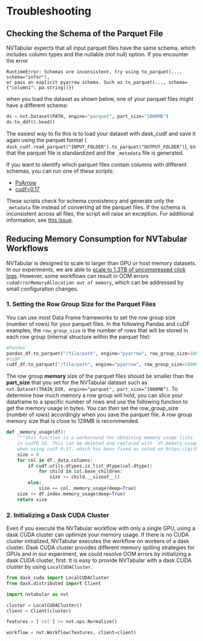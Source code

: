 Troubleshooting
===============

## Checking the Schema of the Parquet File

NVTabular expects that all input parquet files have the same schema, which includes column types and the nullable (not null) option. If you encounter the error
```
RuntimeError: Schemas are inconsistent, try using to_parquet(..., schema="infer"),
or pass an explicit pyarrow schema. Such as to_parquet(..., schema={"column1": pa.string()})
```
when you load the dataset as shown below, one of your parquet files might have a different schema:

```python
ds = nvt.Dataset(PATH, engine="parquet", part_size="1000MB")
ds.to_ddf().head()
```

The easiest way to fix this is to load your dataset with dask_cudf and save it again using the parquet format ( ```dask_cudf.read_parquet("INPUT_FOLDER").to_parquet("OUTPUT_FOLDER")```), so that the parquet file is standardized and the ```_metadata``` file is generated.

If you want to identify which parquet files contain columns with different schemas, you can run one of these scripts:
* [PyArrow](https://github.com/dask/dask/issues/6504#issuecomment-675465645)
* [cudf=0.17](https://github.com/rapidsai/cudf/pull/6796#issue-522934284)

These scripts check for schema consistency and generate only the ```_metadata``` file instead of
converting all the parquet files. If the schema is inconsistent across all files, the script will
raise an exception. For additional information, see [this
issue](https://github.com/NVIDIA/NVTabular/issues/429).

## Reducing Memory Consumption for NVTabular Workflows

NVTabular is designed to scale to larger than GPU or host memory datasets. In our experiments, we are able to [scale to 1.3TB of uncompressed click logs](https://github.com/NVIDIA/NVTabular/tree/main/examples/scaling-criteo). However, some workflows can result in OOM errors `cudaErrorMemoryAllocation out of memory`, which can be addressed by small configuration changes.

### 1. Setting the Row Group Size for the Parquet Files

You can use most Data Frame frameworks to set the row group size (number of rows) for your parquet files. In the following Pandas and cuDF examples, the ```row_group_size``` is the number of rows that will be stored in each row group (internal structure within the parquet file):
```python
#Pandas
pandas_df.to_parquet("/file/path", engine="pyarrow", row_group_size=10000)
#cuDF
cudf_df.to_parquet("/file/path", engine="pyarrow", row_group_size=10000)
```

The row group **memory** size of the parquet files should be smaller than the **part_size** that
you set for the NVTabular dataset such as ```nvt.Dataset(TRAIN_DIR, engine="parquet",
part_size="1000MB")```. To determine how much memory a row group will hold, you can slice your dataframe to a specific number of rows and use the following function to get the memory usage in bytes. You can then set the row_group_size (number of rows) accordingly when you save the parquet file. A row group memory size that is close to 128MB is recommended.

```python
def _memory_usage(df):
    """this function is a workaround for obtaining memory usage lists
    in cudf0.16. This can be deleted and replaced with `df.memory_usage(deep= True, index=True).sum()`
    when using cudf 0.17, which has been fixed as noted on https://github.com/rapidsai/cudf/pull/6549)"""
    size = 0
    for col in df._data.columns:
        if cudf.utils.dtypes.is_list_dtype(col.dtype):
            for child in col.base_children:
                size += child.__sizeof__()
        else:
            size += col._memory_usage(deep=True)
    size += df.index.memory_usage(deep=True)
    return size
```

### 2. Initializing a Dask CUDA Cluster

Even if you execute the NVTabular workflow with only a single GPU, using a dask CUDA cluster can optimize your memory usage. If there is no CUDA cluster initialized, NVTabular executes the workflow on workers of a dask cluster. Dask CUDA cluster provides different memory spilling strategies for GPUs and in our experiment, we could resolve OOM errors by initializing a dask CUDA cluster, first. It is easy to provide NVTabular with a dask CUDA cluster by using `LocalCUDACluster`.

```python
from dask_cuda import LocalCUDACluster
from dask.distributed import Client

import nvtabular as nvt

cluster = LocalCUDACluster()
client = Client(cluster)

features = ['col'] >> nvt.ops.Normalize()

workflow = nvt.Workflow(features, client=client)
```